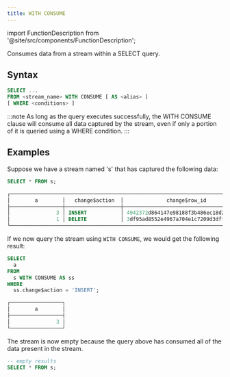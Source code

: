 ```yaml
---
title: WITH CONSUME
---
```

import FunctionDescription from '@site/src/components/FunctionDescription';

<FunctionDescription description="Introduced or updated: v1.2.469"/>

Consumes data from a stream within a SELECT query.

## Syntax

```sql
SELECT ...
FROM <stream_name> WITH CONSUME [ AS <alias> ]
[ WHERE <conditions> ]
```

:::note
As long as the query executes successfully, the WITH CONSUME clause will consume all data captured by the stream, even if only a portion of it is queried using a WHERE condition.
:::

## Examples

Suppose we have a stream named 's' that has captured the following data:

```sql
SELECT * FROM s;

┌────────────────────────────────────────────────────────────────────────────────────────────────┐
│        a        │   change$action  │              change$row_id             │ change$is_update │
├─────────────────┼──────────────────┼────────────────────────────────────────┼──────────────────┤
│               3 │ INSERT           │ 4942372d864147e98188f3b486ec18d2000000 │ false            │
│               1 │ DELETE           │ 3df95ad8552e4967a704e1c7209d3dff000000 │ false            │
└────────────────────────────────────────────────────────────────────────────────────────────────┘
```

If we now query the stream using `WITH CONSUME`, we would get the following result:

```sql
SELECT
  a
FROM
  s WITH CONSUME AS ss
WHERE
  ss.change$action = 'INSERT';

┌─────────────────┐
│        a        │
├─────────────────┤
│               3 │
└─────────────────┘
```

The stream is now empty because the query above has consumed all of the data present in the stream. 

```sql
-- empty results
SELECT * FROM s;
```